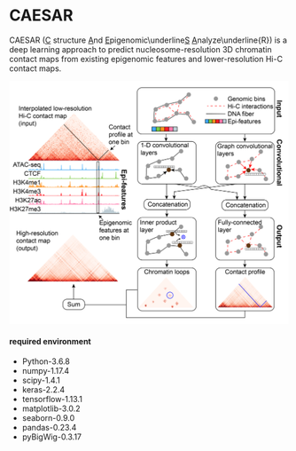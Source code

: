 # CAESAR
CAESAR (<ins>C</ins> structure <ins>A</ins>nd <ins>E</ins>pigenomic\underline<ins>S</ins> <ins>A</ins>nalyze\underline{R}) 
is a deep learning approach to predict nucleosome-resolution 3D chromatin contact maps from
existing epigenomic features and lower-resolution Hi-C contact maps.

![GitHub Logo](/Image/CAESAR.png)

#### required environment
- Python-3.6.8
- numpy-1.17.4
- scipy-1.4.1
- keras-2.2.4
- tensorflow-1.13.1
- matplotlib-3.0.2
- seaborn-0.9.0
- pandas-0.23.4
- pyBigWig-0.3.17


